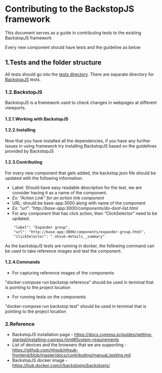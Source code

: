 # Contributing to the BackstopJS framework

This document serves as a guide in contributing tests to the existing BackstopJS framework

Every new component should have tests and the guideline as below 

## 1.Tests and the folder structure
All tests should go into the [tests directory](https://github.com/nhsuk/nhsuk-frontend/tree/master/tests). There are separate directory for [BackstopJS](https://github.com/garris/BackstopJS) tests.


### 1.2.BackstopJS
BackstopJS is a framework used to check changes in webpages at different viewports.

#### 1.2.1.Working with BackstopJS

#### 1.2.2.Installing
Now that you have installed all the dependencies, if you have any further issues in using framework try installing BackstopJS based on the guidelines provided by BackstopJS

#### 1.2.3.Contributing
For every new component that gets added, the backstop.json file should be updated with the following information.

*	Label: Should have easy readable description for the test, we are consider having it as a name of the component.
* *Ex: “Action Link” for an action link component*
*	URL: should be base-app:3000 along with name of the component
* *Ex: "url": "http://base-app:3000/components/do-dont-list.html*
* For any component that has click action, then “ClickSelector” need to be updated.
 
```html
    "label": "Expander group",
    "url": "http://base-app:3000/components/expander-group.html",
    "clickSelector": ".nhsuk-details__summary"
```

As the backstopJS tests are running in docker, the following command can be used to take reference images and test the component.

#### 1.2.4.Commands
* For capturing reference images of the components

"docker-compose run backstop reference" should be used in terminal that is pointing to the project location

* For running tests on the components

"docker-compose run backstop test" should be used in terminal that is pointing to the project location

### 2.Reference

*	BackstopJS installation page - https://docs.cypress.io/guides/getting-started/installing-cypress.html#System-requirements
*	List of devices and the browsers that we are supporting  - https://github.com/nhsuk/nhsuk-frontend/blob/master/docs/contributing/manual_testing.md
* BackstopJS docker image - https://hub.docker.com/r/backstopjs/backstopjs/
